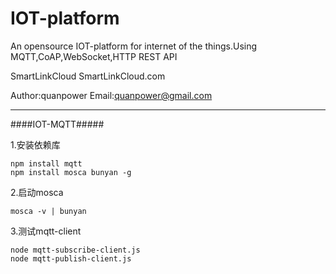 IOT-platform
============

An opensource IOT-platform for internet of the things.Using MQTT,CoAP,WebSocket,HTTP REST API

SmartLinkCloud
SmartLinkCloud.com

Author:quanpower
Email:quanpower@gmail.com

---------------------------------
####IOT-MQTT#####

1.安装依赖库

    npm install mqtt
    npm install mosca bunyan -g

2.启动mosca

    mosca -v | bunyan

3.测试mqtt-client

    node mqtt-subscribe-client.js
    node mqtt-publish-client.js
